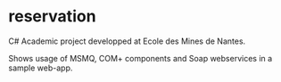 # reservation

C# Academic project developped at Ecole des Mines de Nantes.

Shows usage of MSMQ, COM+ components and Soap webservices in a sample web-app.
